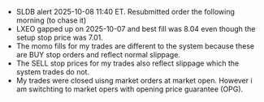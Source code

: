  - SLDB alert 2025-10-08 11:40 ET. Resubmitted order the following morning (to chase it)
 - LXEO gapped up on 2025-10-07 and best fill was 8.04 even though the setup stop price was 7.01.  
 - The momo fills for my trades are different to the system because these are BUY stop orders and reflect normal slippage.
 - The SELL stop prices for my trades also reflect slippage which the system trades do not.
 - My trades were closed uisng market orders at market open. However i am switchting to market opers with opening price guarantee (OPG).  
